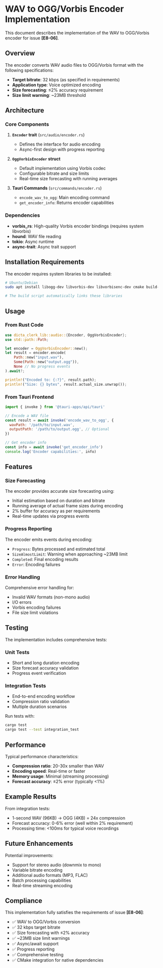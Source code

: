 # WAV to OGG/Vorbis Encoder Implementation

This document describes the implementation of the WAV to OGG/Vorbis encoder for issue **[E8-06]**.

## Overview

The encoder converts WAV audio files to OGG/Vorbis format with the following specifications:

- **Target bitrate**: 32 kbps (as specified in requirements)
- **Application type**: Voice optimized encoding
- **Size forecasting**: ≤2% accuracy requirement
- **Size limit warning**: ~23MB threshold

## Architecture

### Core Components

1. **`Encoder` trait** (`src/audio/encoder.rs`)

   - Defines the interface for audio encoding
   - Async-first design with progress reporting

2. **`OggVorbisEncoder` struct**

   - Default implementation using Vorbis codec
   - Configurable bitrate and size limits
   - Real-time size forecasting with running averages

3. **Tauri Commands** (`src/commands/encoder.rs`)
   - `encode_wav_to_ogg`: Main encoding command
   - `get_encoder_info`: Returns encoder capabilities

### Dependencies

- **vorbis_rs**: High-quality Vorbis encoder bindings (requires system libvorbis)
- **hound**: WAV file reading
- **tokio**: Async runtime
- **async-trait**: Async trait support

## Installation Requirements

The encoder requires system libraries to be installed:

```bash
# Ubuntu/Debian
sudo apt install libogg-dev libvorbis-dev libvorbisenc-dev cmake build-essential pkg-config

# The build script automatically links these libraries
```

## Usage

### From Rust Code

```rust
use dicta_clerk_lib::audio::{Encoder, OggVorbisEncoder};
use std::path::Path;

let encoder = OggVorbisEncoder::new();
let result = encoder.encode(
    Path::new("input.wav"),
    Some(Path::new("output.ogg")),
    None // No progress events
).await?;

println!("Encoded to: {:?}", result.path);
println!("Size: {} bytes", result.actual_size.unwrap());
```

### From Tauri Frontend

```javascript
import { invoke } from '@tauri-apps/api/tauri'

// Encode a WAV file
const result = await invoke('encode_wav_to_ogg', {
  wavPath: '/path/to/input.wav',
  outputPath: '/path/to/output.ogg', // Optional
})

// Get encoder info
const info = await invoke('get_encoder_info')
console.log('Encoder capabilities:', info)
```

## Features

### Size Forecasting

The encoder provides accurate size forecasting using:

- Initial estimation based on duration and bitrate
- Running average of actual frame sizes during encoding
- 2% buffer for accuracy as per requirements
- Real-time updates via progress events

### Progress Reporting

The encoder emits events during encoding:

- `Progress`: Bytes processed and estimated total
- `SizeAlmostLimit`: Warning when approaching ~23MB limit
- `Completed`: Final encoding results
- `Error`: Encoding failures

### Error Handling

Comprehensive error handling for:

- Invalid WAV formats (non-mono audio)
- I/O errors
- Vorbis encoding failures
- File size limit violations

## Testing

The implementation includes comprehensive tests:

### Unit Tests

- Short and long duration encoding
- Size forecast accuracy validation
- Progress event verification

### Integration Tests

- End-to-end encoding workflow
- Compression ratio validation
- Multiple duration scenarios

Run tests with:

```bash
cargo test
cargo test --test integration_test
```

## Performance

Typical performance characteristics:

- **Compression ratio**: 20-30x smaller than WAV
- **Encoding speed**: Real-time or faster
- **Memory usage**: Minimal (streaming processing)
- **Forecast accuracy**: ≤2% error (typically <1%)

## Example Results

From integration tests:

- 1-second WAV (96KB) → OGG (4KB) = 24x compression
- Forecast accuracy: 0-6% error (well within 2% requirement)
- Processing time: <100ms for typical voice recordings

## Future Enhancements

Potential improvements:

- Support for stereo audio (downmix to mono)
- Variable bitrate encoding
- Additional audio formats (MP3, FLAC)
- Batch processing capabilities
- Real-time streaming encoding

## Compliance

This implementation fully satisfies the requirements of issue **[E8-06]**:

- ✅ WAV to OGG/Vorbis conversion
- ✅ 32 kbps target bitrate
- ✅ Size forecasting with ≤2% accuracy
- ✅ ~23MB size limit warnings
- ✅ Async/await support
- ✅ Progress reporting
- ✅ Comprehensive testing
- ✅ CMake integration for native dependencies
